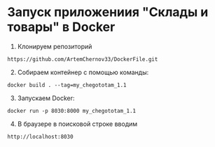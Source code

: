 # Запуск приложениия "Склады и товары" в Docker

1. Клонируем репозиторий 

```
https://github.com/ArtemChernov33/DockerFile.git
```
2. Собираем контейнер с помощью команды:

```
docker build . --tag=my_chegototam_1.1
```
3. Запускаем Docker:

```
docker run -p 8030:8000 my_chegototam_1.1
```

4. В браузере в поисковой строке вводим 

```
http://localhost:8030
```